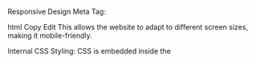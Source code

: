 Responsive Design Meta Tag:

html
Copy
Edit
<meta name="viewport" content="width=device-width, initial-scale=1.0">
This allows the website to adapt to different screen sizes, making it mobile-friendly.

Internal CSS Styling: CSS is embedded inside the <style> tag. It defines styles for layout elements such as the navigation bar, images, and responsiveness through media queries.

2. Navigation Bar
The navigation bar (<ul class="ulis">) is styled with a dark background and contains five menu items:

Home

Skills

About

Projects

Contact (aligned to the right)

Each list item (<li class="lis">) uses float: left, except the "Contact" tab, which is floated to the right. Links use a hover effect and an active class to highlight the current section.

Styling Highlights:
css
Copy
Edit
li a:hover:not(.active) {
  background-color: #111;
}
.active {
  background-color: #5d4eab;
}
These create a clear, professional visual effect that improves user navigation.

3. Home Section
The Home section (<section id="home">) serves as the personal introduction of the developer. It includes:

A circular profile photo

A large, welcoming heading

A paragraph that introduces Abhinav’s background in full-stack development

Notable Image Styling:
css
Copy
Edit
img {
    width: 200px;
    height: 200px;
    border-radius: 50%;
    object-fit: cover;
}
This CSS ensures the profile image is displayed in a clean, circular format, giving the page a personal touch.

4. About Section
 It is enclosed in a <fieldset> with a <legend> tag labeled "About Me", which gives it a styled and grouped appearance.

5. Skills Section
The Skills section follows the same <fieldset> and <legend> pattern, with a detailed paragraph explaining:

6. Projects Section
The Projects section presents Abhinav’s practical work using a description list (<dl>). Each project is listed with a title (<dt>) and a short description (although <dl> is used again instead of <dd>, which is a minor HTML error).
7. Contact Section
The contact section provides multiple ways to reach Abhinav:

A clickable phone number using tel:

An email link using mailto:

A GitHub link opening in a new tab (target="_blank")

This makes the site interactive and user-friendly, allowing visitors to quickly get in touch.

8. Footer
The footer contains a simple copyright:

html
Copy
Edit
<p>&copy; 2025 My Portfolio</p>
It gives a professional finishing touch and reinforces the portfolio’s ownership.

9. Responsive Design and Media Queries
The code includes media queries for devices with screen widths below 768px and 480px.

Examples:
css
Copy
Edit
@media (max-width: 768px) {
    .intro {
        flex-direction: column;
        text-align: center;
     }
}
The layout changes to column format on smaller screens

Font sizes and paddings are adjusted for readability

The image is centered

These changes ensure the website looks clean and functions well on smartphones and tablets.


and in project section i added an html file in <a> tag it explains the projects that are displayed in project section.
